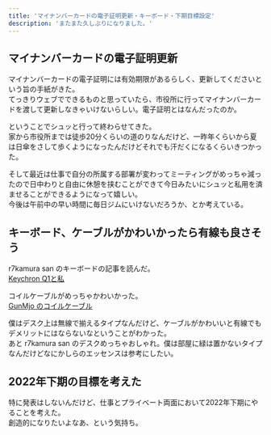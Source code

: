 ```yaml
---
title: 'マイナンバーカードの電子証明更新・キーボード・下期目標設定'
description: 'またまた久しぶりになりました。'
---
```


## マイナンバーカードの電子証明更新

マイナンバーカードの電子証明には有効期限があるらしく、更新してくださいという旨の手紙がきた。  
てっきりウェブでできるものと思っていたら、市役所に行ってマイナンバーカードを渡して更新しなきゃいけないらしい。電子証明とはなんだったのか。

ということでシュッと行って終わらせてきた。  
家から市役所までは徒歩20分くらいの道のりなんだけど、一昨年くらいから夏は日傘をさして歩くようになったんだけどそれでも汗だくになるくらいきつかった。

そして最近は仕事で自分の所属する部署が変わってミーティングがめっちゃ減ったので日中わりと自由に休憩を挟むことができて今日みたいにシュッと私用を済ませることができるようになって嬉しい。  
今後は午前中の早い時間に毎日ジムにいけないだろうか、とか考えている。

## キーボード、ケーブルがかわいかったら有線も良さそう

r7kamura san のキーボードの記事を読んだ。  
[Keychron Q1と私](https://r7kamura.com/articles/2022-07-22-keychron-q1-knob-jis)

コイルケーブルがめっちゃかわいかった。  
[GunMjo のコイルケーブル](https://www.amazon.co.jp/dp/B09F5T7LTQ)

僕はデスク上は無線で揃えるタイプなんだけど、ケーブルがかわいいと有線でもデメリットにはならないなということがわかった。  
あと r7kamura san のデスクめっちゃおしゃれ。僕は部屋に緑は置かないタイプなんだけどなにかしらのエッセンスは参考にしたい。

## 2022年下期の目標を考えた

特に発表はしないんだけど、仕事とプライベート両面において2022年下期にやることを考えた。  
創造的になりたいよなあ、という気持ち。
